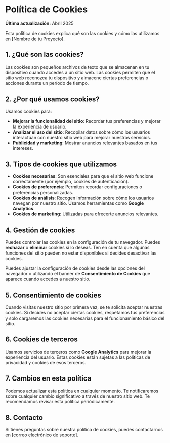 # Política de Cookies

**Última actualización:** Abril 2025

Esta política de cookies explica qué son las cookies y cómo las utilizamos en [Nombre de tu Proyecto].

## 1. ¿Qué son las cookies?
Las cookies son pequeños archivos de texto que se almacenan en tu dispositivo cuando accedes a un sitio web. Las cookies permiten que el sitio web reconozca tu dispositivo y almacene ciertas preferencias o acciones durante un período de tiempo.

## 2. ¿Por qué usamos cookies?
Usamos cookies para:

- **Mejorar la funcionalidad del sitio**: Recordar tus preferencias y mejorar la experiencia de usuario.
- **Analizar el uso del sitio**: Recopilar datos sobre cómo los usuarios interactúan con nuestro sitio web para mejorar nuestros servicios.
- **Publicidad y marketing**: Mostrar anuncios relevantes basados en tus intereses.

## 3. Tipos de cookies que utilizamos
- **Cookies necesarias**: Son esenciales para que el sitio web funcione correctamente (por ejemplo, cookies de autenticación).
- **Cookies de preferencia**: Permiten recordar configuraciones o preferencias personalizadas.
- **Cookies de análisis**: Recogen información sobre cómo los usuarios navegan por nuestro sitio. Usamos herramientas como **Google Analytics**.
- **Cookies de marketing**: Utilizadas para ofrecerte anuncios relevantes.

## 4. Gestión de cookies
Puedes controlar las cookies en la configuración de tu navegador. Puedes **rechazar** o **eliminar** cookies si lo deseas. Ten en cuenta que algunas funciones del sitio pueden no estar disponibles si decides desactivar las cookies.

Puedes ajustar la configuración de cookies desde las opciones del navegador o utilizando el banner de **Consentimiento de Cookies** que aparece cuando accedes a nuestro sitio.

## 5. Consentimiento de cookies
Cuando visitas nuestro sitio por primera vez, se te solicita aceptar nuestras cookies. Si decides no aceptar ciertas cookies, respetamos tus preferencias y solo cargaremos las cookies necesarias para el funcionamiento básico del sitio.

## 6. Cookies de terceros
Usamos servicios de terceros como **Google Analytics** para mejorar la experiencia del usuario. Estas cookies están sujetas a las políticas de privacidad y cookies de esos terceros.

## 7. Cambios en esta política
Podemos actualizar esta política en cualquier momento. Te notificaremos sobre cualquier cambio significativo a través de nuestro sitio web. Te recomendamos revisar esta política periódicamente.

## 8. Contacto
Si tienes preguntas sobre nuestra política de cookies, puedes contactarnos en [correo electrónico de soporte].
